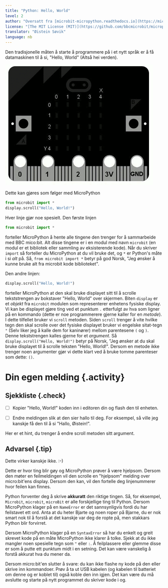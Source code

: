 ```yaml
---
title: "Python: Hello, World"
level: 2
author: "Oversatt fra [microbit-micropython.readthedocs.io](https://microbit-micropython.readthedocs.io/en/latest/tutorials/buttons.html)"
license: "[The MIT License (MIT)](https://github.com/bbcmicrobit/micropython/blob/master/LICENSE)"
translator: "Øistein Søvik"
language: nb
---
```


Den tradisjonelle måten å starte å programmere på i et nytt språk er å få datamaskinen til å si, "Hello, World" (Altså hei verden).

![](scroll-hello1.gif)

Dette kan gjøres som følger med MicroPython

```python
from microbit import *
display.scroll("Hello, World!")
```

Hver linje gjør noe spesielt. Den første linjen

```python
from microbit import *
```

forteller MicroPython å hente alle tingene den trenger for å sammarbeide med BBC
mico:bit. Alt disse tingene er i en modul med navn `microbit` (en modul er et
bibliotek eller sammling av eksisterende kode). Når du skriver `import` så
forteller du MicroPython at du vil bruke det, og `*` er Python's måte i si *alt*
på. Så, `from microbit import *` betyr på god Norsk, "Jeg ønsker å kunne bruke
alt fra microbit kode biblioteket".

Den andre linjen:

```python
display.scroll("Hello, World!")
```

forteller MicroPython at den skal bruke displayet sitt til å scrolle
tekststrengen av bokstaver "Hello, World" over skjermen. Biten `display` er et
*objekt* fra `microbit` modulen som representerer enhetens fysiske display. Vi
kan be displayet gjøre ting ved et punktum `.` etterfulgt av hva som ligner på
en kommando (dette er noe programmerere gjerne kaller for en *metode*). I dette
tilfellet bruker vi `scroll` metoden. Siden `scroll` trenger å vite hvilke tegn
den skal scrolle over det fysiske displayet bruker vi engelske sitat-tegn `"`
(Selv liker jeg å kalle dem for kaninører) mellom parentesene `(` og `)`. Denne
tekststrengen kalles gjerne for et *argument*. Så `display.scroll("Hello,
World!")` betyr på Norsk, "Jeg ønsker at du skal bruke displayet til å scrolle
teksten "Hello, World!". Dersom en metode ikke trenger noen argumenter gjør vi
dette klart ved å bruke tomme parenteser som dette: `()`.


# Din egen melding {.activity}

## Sjekkliste {.check}

- [ ] Kopier "Hello, World!" koden inn i editoren din og flash den til enheten.

- [ ] Endre meldingen slik at den sier hallo til deg. For eksempel, så ville jeg
      kanskje få den til å si "Hallo, Øistein!". 
      
Her er et hint, du trenger å endre scroll metoden sitt argument.

## Advarsel {.tip} 

Dette virker kanskje ikke. :-)

Dette er hvor ting blir gøy og MicroPython prøver å være hjelpsom. Dersom den
møter en feilmeldingen vil den scrolle en "hjelpsom" melding over micro:bit'ens
display. Dersom den kan, vil den fortelle deg linjenummerer hvor feilen kan
finnes.

Python forventer deg å skrive **akkuratt** den riktige tingen. Så, for eksempel,
`Microbit`, `microbit`, `microBit` er alle forskjellige ting til Python. Dersom
MicroPython klager på en `NameError` er det sannsynligvis fordi du har
feilstavet ett ord. Anta at du heter Bjarte og noen roper på Bjarne, du er nok
smart nok til å forstå at det kanskje var deg de ropte på, men stakkars Python
blir forvirret.

Dersom MicroPython klager på en `SyntaxError` så har du enkelt og greit skrevet
kode på en måte MicroPython ikke klarer å tolke. Sjekk at du ikke mangler noen
spesielle tegn som `"` eller `:`. Å feilplassere eller glemme disse er som å
putte ett punktum midt i en setning. Det kan være vanskelig å forstå akkurat hva
du mener da.

Dersom micro:bit'en slutter å svare: du kan ikke flashe ny kode på den eller
skrive inn kommandoer. Prøv å ta ut USB kabelen (og kabelen til batteriet om
denne og er koblet til) også koble den inn igjen. Det kan være du må avslutte og
starte på nytt programmet du skriver kode i og.
